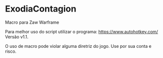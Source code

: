 # ExodiaContagion
Macro para Zaw Warframe

Para melhor uso do script utilizar o programa: https://www.autohotkey.com/ Versão v1.1.

O uso de macro pode violar alguma diretriz do jogo. Use por sua conta e risco.
